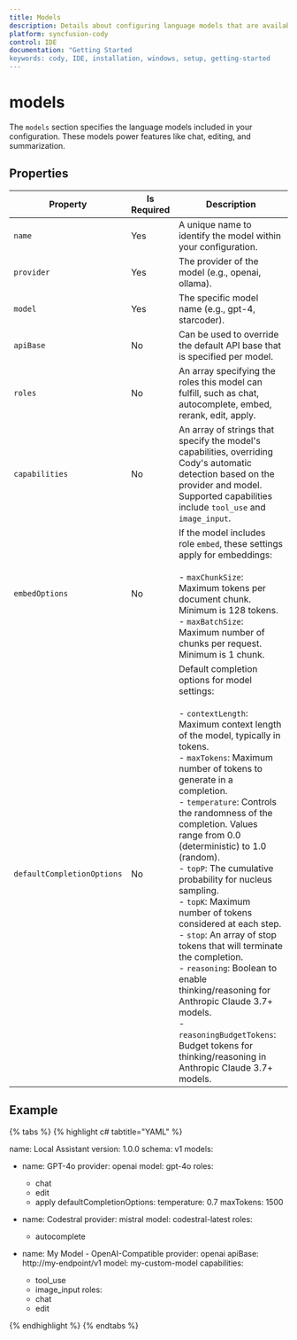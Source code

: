 ```yaml
---
title: Models
description: Details about configuring language models that are available for use in Cody IDE.
platform: syncfusion-cody
control: IDE
documentation: "Getting Started
keywords: cody, IDE, installation, windows, setup, getting-started
---
```


# models

The `models` section specifies the language models included in your configuration. These models power features like chat, editing, and summarization.

## Properties

<table>
  <thead>
    <tr>
      <th>Property</th>
      <th>Is Required</th>
      <th>Description</th>
    </tr>
  </thead>
  <tr>
    <td><code>name</code></td>
    <td>Yes</td>
    <td>A unique name to identify the model within your configuration.</td>
  </tr>
  <tr>
    <td><code>provider</code></td>
    <td>Yes</td>
    <td>The provider of the model (e.g., openai, ollama).</td>
  </tr>
  <tr>
    <td><code>model</code></td>
    <td>Yes</td>
    <td>The specific model name (e.g., gpt-4, starcoder).</td>
  </tr>
  <tr>
    <td><code>apiBase</code></td>
    <td>No</td>
    <td>Can be used to override the default API base that is specified per model.</td>
  </tr>
  <tr>
    <td><code>roles</code></td>
    <td>No</td>
    <td>An array specifying the roles this model can fulfill, such as chat, autocomplete, embed, rerank, edit, apply.</td>
  </tr>
  <tr>
    <td><code>capabilities</code></td>
    <td>No</td>
    <td>
      An array of strings that specify the model's capabilities, overriding Cody's automatic detection based on the provider and model.<br/>
      Supported capabilities include <code>tool_use</code> and <code>image_input</code>.
    </td>
  </tr>
  <tr>
    <td><code>embedOptions</code></td>
    <td>No</td>
    <td>
      If the model includes role <code>embed</code>, these settings apply for embeddings:<br/><br/>
      - <code>maxChunkSize</code>: Maximum tokens per document chunk. Minimum is 128 tokens.<br/>
      - <code>maxBatchSize</code>: Maximum number of chunks per request. Minimum is 1 chunk.
    </td>
  </tr>
  <tr>
    <td><code>defaultCompletionOptions</code></td>
    <td>No</td>
    <td>
      Default completion options for model settings:<br/><br/>
      - <code>contextLength</code>: Maximum context length of the model, typically in tokens.<br/>
      - <code>maxTokens</code>: Maximum number of tokens to generate in a completion.<br/>
      - <code>temperature</code>: Controls the randomness of the completion. Values range from 0.0 (deterministic) to 1.0 (random).<br/>
      - <code>topP</code>: The cumulative probability for nucleus sampling.<br/>
      - <code>topK</code>: Maximum number of tokens considered at each step.<br/>
      - <code>stop</code>: An array of stop tokens that will terminate the completion.<br/>
      - <code>reasoning</code>: Boolean to enable thinking/reasoning for Anthropic Claude 3.7+ models.<br/>
      - <code>reasoningBudgetTokens</code>: Budget tokens for thinking/reasoning in Anthropic Claude 3.7+ models.
    </td>
  </tr>
</table>

## Example

{% tabs %}
{% highlight c# tabtitle="YAML" %}

name: Local Assistant
version: 1.0.0
schema: v1
models:
  - name: GPT-4o
    provider: openai
    model: gpt-4o
    roles:
      - chat
      - edit
      - apply
    defaultCompletionOptions:
      temperature: 0.7
      maxTokens: 1500

  - name: Codestral
    provider: mistral
    model: codestral-latest
    roles:
      - autocomplete

  - name: My Model - OpenAI-Compatible
    provider: openai
    apiBase: http://my-endpoint/v1
    model: my-custom-model
    capabilities:
      - tool_use
      - image_input
    roles:
      - chat
      - edit

{% endhighlight %}
{% endtabs %}